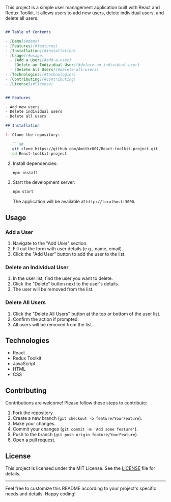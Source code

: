 
This project is a simple user management application built with React and Redux Toolkit. It allows users to add new users, delete individual users, and delete all users.
```markdown

## Table of Contents

- [Demo](#demo)
- [Features](#features)
- [Installation](#installation)
- [Usage](#usage)
  - [Add a User](#add-a-user)
  - [Delete an Individual User](#delete-an-individual-user)
  - [Delete All Users](#delete-all-users)
- [Technologies](#technologies)
- [Contributing](#contributing)
- [License](#license)


## Features

- Add new users
- Delete individual users
- Delete all users

## Installation

1. Clone the repository:

   ```sh
   git clone https://github.com/Amitkr001/React-toolkit-project.git
   cd React-toolkit-project
   ```

2. Install dependencies:

   ```sh
   npm install
   ```

3. Start the development server:

   ```sh
   npm start
   ```

   The application will be available at `http://localhost:3000`.

## Usage

### Add a User

1. Navigate to the "Add User" section.
2. Fill out the form with user details (e.g., name, email).
3. Click the "Add User" button to add the user to the list.

### Delete an Individual User

1. In the user list, find the user you want to delete.
2. Click the "Delete" button next to the user's details.
3. The user will be removed from the list.

### Delete All Users

1. Click the "Delete All Users" button at the top or bottom of the user list.
2. Confirm the action if prompted.
3. All users will be removed from the list.

## Technologies

- React
- Redux Toolkit
- JavaScript
- HTML
- CSS

## Contributing

Contributions are welcome! Please follow these steps to contribute:

1. Fork the repository.
2. Create a new branch (`git checkout -b feature/YourFeature`).
3. Make your changes.
4. Commit your changes (`git commit -m 'Add some feature'`).
5. Push to the branch (`git push origin feature/YourFeature`).
6. Open a pull request.

## License

This project is licensed under the MIT License. See the [LICENSE](LICENSE) file for details.

---

Feel free to customize this README according to your project's specific needs and details. Happy coding!
```
